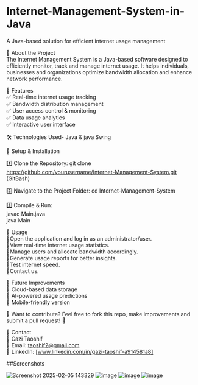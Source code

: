 # Internet-Management-System-in-Java
A Java-based solution for efficient internet usage management

🚀 About the Project                                                                                                                                                
The Internet Management System is a Java-based software designed to efficiently monitor, track and manage internet usage. It helps individuals, businesses and organizations optimize bandwidth allocation and enhance network performance.

🎯 Features                                                                                                        
✅ Real-time internet usage tracking                                                                                                       
✅ Bandwidth distribution management                                                                        
✅ User access control & monitoring                                                   
✅ Data usage analytics                                                                                      
✅ Interactive user interface                                                     
 
🛠 Technologies Used- Java & java Swing

🔧 Setup & Installation

1️⃣ Clone the Repository: git clone https://github.com/yourusername/Internet-Management-System.git (GitBash)

2️⃣ Navigate to the Project Folder: cd Internet-Management-System

3️⃣ Compile & Run:                                   
      javac Main.java  
      java Main  


📌 Usage                                                                                                                                   
💠Open the application and log in as an administrator/user.                                                  
💠View real-time internet usage statistics.                                                  
💠Manage users and allocate bandwidth accordingly.                                                             
💠Generate usage reports for better insights.                  
💠Test internet speed.                                           
💠Contact us.

🎯 Future Improvements                               
🔹 Cloud-based data storage                                                   
🔹 AI-powered usage predictions                                                                       
🔹 Mobile-friendly version                                               

🤝 Want to contribute? Feel free to fork this repo, make improvements and submit a pull request! 🚀                            

📩 Contact                                                                                        
👤 Gazi Taoshif                                                                                      
📧 Email: taoshif2@gmail.com                                                                                           
🔗 LinkedIn: [www.linkedin.com/in/gazi-taoshif-a914581a8]                                          

##Screenshots

![Screenshot 2025-02-05 143329](https://github.com/user-attachments/assets/29fadaea-f008-49c9-a983-6fd929d3ee48)
![image](https://github.com/user-attachments/assets/7518ab1f-ff56-46ba-87cc-7b274b9f42c8)
![image](https://github.com/user-attachments/assets/f2c4f10c-a1f8-47ed-b1af-447810b8e834)
![image](https://github.com/user-attachments/assets/ee3e3226-27ef-49b8-b3a3-21f53cce7d21)
